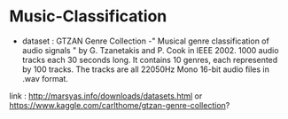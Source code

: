 # Music-Classification

- dataset : GTZAN Genre Collection
-" Musical genre classification of audio signals " by G. Tzanetakis and P. Cook in IEEE 2002.
1000 audio tracks each 30 seconds long. It contains 10 genres, each represented by 100 tracks. The tracks are all 22050Hz Mono 16-bit audio files in .wav format.

link : http://marsyas.info/downloads/datasets.html or https://www.kaggle.com/carlthome/gtzan-genre-collection?

